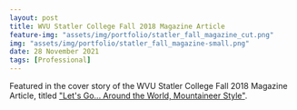 ```yaml
---
layout: post
title: WVU Statler College Fall 2018 Magazine Article
feature-img: "assets/img/portfolio/statler_fall_magazine_cut.png"
img: "assets/img/portfolio/statler_fall_magazine-small.png"
date: 28 November 2021
tags: [Professional]
---
```


Featured in the cover story of the WVU Statler College Fall 2018 Magazine Article, titled ["Let's Go... Around the World, Mountaineer Style"](https://issuu.com/wvucemr/docs/engineeringwvfall2018/24).

